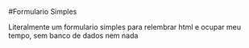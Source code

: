 #Formulario Simples

Literalmente um formulario simples para relembrar html e ocupar meu tempo, sem banco de dados nem nada
